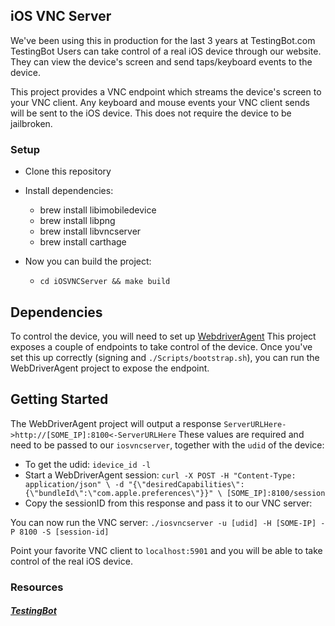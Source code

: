 ## iOS VNC Server

We've been using this in production for the last 3 years at TestingBot.com
TestingBot Users can take control of a real iOS device through our website.
They can view the device's screen and send taps/keyboard events to the device.

This project provides a VNC endpoint which streams the device's screen to your VNC client.
Any keyboard and mouse events your VNC client sends will be sent to the iOS device.
This does not require the device to be jailbroken.

### Setup

* Clone this repository
* Install dependencies:
	* brew install libimobiledevice
	* brew install libpng
	* brew install libvncserver
	* brew install carthage

* Now you can build the project:
	* `cd iOSVNCServer && make build`

## Dependencies
To control the device, you will need to set up [WebdriverAgent](https://github.com/appium/WebDriverAgent)
This project exposes a couple of endpoints to take control of the device.
Once you've set this up correctly (signing and `./Scripts/bootstrap.sh`), you can run the WebDriverAgent project to expose the endpoint.

## Getting Started
The WebDriverAgent project will output a response `ServerURLHere->http://[SOME_IP]:8100<-ServerURLHere`
These values are required and need to be passed to our `iosvncserver`, together with the `udid` of the device:

* To get the udid: `idevice_id -l`
* Start a WebDriverAgent session: `curl -X POST -H "Content-Type: application/json" \
-d "{\"desiredCapabilities\":{\"bundleId\":\"com.apple.preferences\"}}" \
[SOME_IP]:8100/session
`
* Copy the sessionID from this response and pass it to our VNC server:

You can now run the VNC server:
`./iosvncserver -u [udid] -H [SOME-IP] -P 8100 -S [session-id]`

Point your favorite VNC client to `localhost:5901` and you will be able to take control of the real iOS device.

### Resources
##### [TestingBot](https://testingbot.com/)
